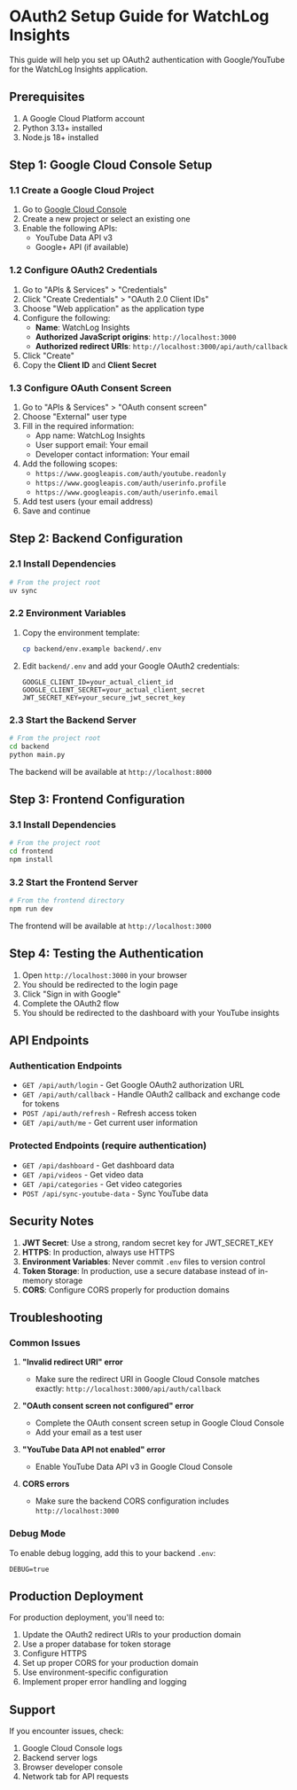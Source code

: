 # OAuth2 Setup Guide for WatchLog Insights

This guide will help you set up OAuth2 authentication with Google/YouTube for the WatchLog Insights application.

## Prerequisites

1. A Google Cloud Platform account
2. Python 3.13+ installed
3. Node.js 18+ installed

## Step 1: Google Cloud Console Setup

### 1.1 Create a Google Cloud Project

1. Go to [Google Cloud Console](https://console.cloud.google.com/)
2. Create a new project or select an existing one
3. Enable the following APIs:
   - YouTube Data API v3
   - Google+ API (if available)

### 1.2 Configure OAuth2 Credentials

1. Go to "APIs & Services" > "Credentials"
2. Click "Create Credentials" > "OAuth 2.0 Client IDs"
3. Choose "Web application" as the application type
4. Configure the following:
   - **Name**: WatchLog Insights
   - **Authorized JavaScript origins**: `http://localhost:3000`
   - **Authorized redirect URIs**: `http://localhost:3000/api/auth/callback`
5. Click "Create"
6. Copy the **Client ID** and **Client Secret**

### 1.3 Configure OAuth Consent Screen

1. Go to "APIs & Services" > "OAuth consent screen"
2. Choose "External" user type
3. Fill in the required information:
   - App name: WatchLog Insights
   - User support email: Your email
   - Developer contact information: Your email
4. Add the following scopes:
   - `https://www.googleapis.com/auth/youtube.readonly`
   - `https://www.googleapis.com/auth/userinfo.profile`
   - `https://www.googleapis.com/auth/userinfo.email`
5. Add test users (your email address)
6. Save and continue

## Step 2: Backend Configuration

### 2.1 Install Dependencies

```bash
# From the project root
uv sync
```

### 2.2 Environment Variables

1. Copy the environment template:
   ```bash
   cp backend/env.example backend/.env
   ```

2. Edit `backend/.env` and add your Google OAuth2 credentials:
   ```env
   GOOGLE_CLIENT_ID=your_actual_client_id
   GOOGLE_CLIENT_SECRET=your_actual_client_secret
   JWT_SECRET_KEY=your_secure_jwt_secret_key
   ```

### 2.3 Start the Backend Server

```bash
# From the project root
cd backend
python main.py
```

The backend will be available at `http://localhost:8000`

## Step 3: Frontend Configuration

### 3.1 Install Dependencies

```bash
# From the project root
cd frontend
npm install
```

### 3.2 Start the Frontend Server

```bash
# From the frontend directory
npm run dev
```

The frontend will be available at `http://localhost:3000`

## Step 4: Testing the Authentication

1. Open `http://localhost:3000` in your browser
2. You should be redirected to the login page
3. Click "Sign in with Google"
4. Complete the OAuth2 flow
5. You should be redirected to the dashboard with your YouTube insights

## API Endpoints

### Authentication Endpoints

- `GET /api/auth/login` - Get Google OAuth2 authorization URL
- `GET /api/auth/callback` - Handle OAuth2 callback and exchange code for tokens
- `POST /api/auth/refresh` - Refresh access token
- `GET /api/auth/me` - Get current user information

### Protected Endpoints (require authentication)

- `GET /api/dashboard` - Get dashboard data
- `GET /api/videos` - Get video data
- `GET /api/categories` - Get video categories
- `POST /api/sync-youtube-data` - Sync YouTube data

## Security Notes

1. **JWT Secret**: Use a strong, random secret key for JWT_SECRET_KEY
2. **HTTPS**: In production, always use HTTPS
3. **Environment Variables**: Never commit `.env` files to version control
4. **Token Storage**: In production, use a secure database instead of in-memory storage
5. **CORS**: Configure CORS properly for production domains

## Troubleshooting

### Common Issues

1. **"Invalid redirect URI" error**
   - Make sure the redirect URI in Google Cloud Console matches exactly: `http://localhost:3000/api/auth/callback`

2. **"OAuth consent screen not configured" error**
   - Complete the OAuth consent screen setup in Google Cloud Console
   - Add your email as a test user

3. **"YouTube Data API not enabled" error**
   - Enable YouTube Data API v3 in Google Cloud Console

4. **CORS errors**
   - Make sure the backend CORS configuration includes `http://localhost:3000`

### Debug Mode

To enable debug logging, add this to your backend `.env`:
```env
DEBUG=true
```

## Production Deployment

For production deployment, you'll need to:

1. Update the OAuth2 redirect URIs to your production domain
2. Use a proper database for token storage
3. Configure HTTPS
4. Set up proper CORS for your production domain
5. Use environment-specific configuration
6. Implement proper error handling and logging

## Support

If you encounter issues, check:
1. Google Cloud Console logs
2. Backend server logs
3. Browser developer console
4. Network tab for API requests 